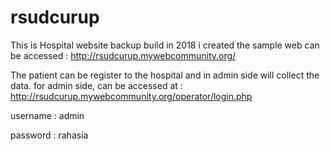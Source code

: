# rsudcurup
This is Hospital website backup build in 2018
i created the sample web can be accessed :
http://rsudcurup.mywebcommunity.org/

The patient can be register to the hospital and in admin side will collect the data.
for admin side, can be accessed at : 
http://rsudcurup.mywebcommunity.org/operator/login.php

username : admin

password : rahasia

